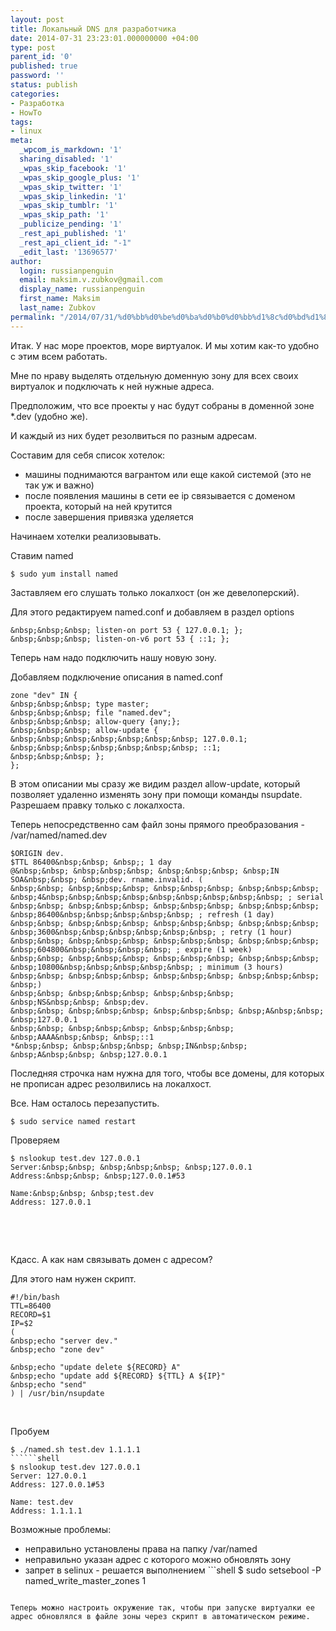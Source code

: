 ```yaml
---
layout: post
title: Локальный DNS для разработчика
date: 2014-07-31 23:23:01.000000000 +04:00
type: post
parent_id: '0'
published: true
password: ''
status: publish
categories:
- Разработка
- HowTo
tags:
- linux
meta:
  _wpcom_is_markdown: '1'
  sharing_disabled: '1'
  _wpas_skip_facebook: '1'
  _wpas_skip_google_plus: '1'
  _wpas_skip_twitter: '1'
  _wpas_skip_linkedin: '1'
  _wpas_skip_tumblr: '1'
  _wpas_skip_path: '1'
  _publicize_pending: '1'
  _rest_api_published: '1'
  _rest_api_client_id: "-1"
  _edit_last: '13696577'
author:
  login: russianpenguin
  email: maksim.v.zubkov@gmail.com
  display_name: russianpenguin
  first_name: Maksim
  last_name: Zubkov
permalink: "/2014/07/31/%d0%bb%d0%be%d0%ba%d0%b0%d0%bb%d1%8c%d0%bd%d1%8b%d0%b9-dns-%d0%b4%d0%bb%d1%8f-%d1%80%d0%b0%d0%b7%d1%80%d0%b0%d0%b1%d0%be%d1%82%d1%87%d0%b8%d0%ba%d0%b0/"
---
```

Итак. У нас море проектов, море виртуалок. И мы хотим как-то удобно с этим всем работать.

Мне по нраву выделять отдельную доменную зону для всех своих виртуалок и подключать к ней нужные адреса.

Предположим, что все проекты у нас будут собраны в доменной зоне *.dev (удобно же).

И каждый из них будет резолвиться по разным адресам.

Составим для себя список хотелок:

- машины поднимаются вагрантом или еще какой системой (это не так уж и важно)
- после появления машины в сети ее ip связывается с доменом проекта, который на ней крутится
- после завершения привязка уделяется

Начинаем хотелки реализовывать.

Ставим named

```shell
$ sudo yum install named
```

Заставляем его слушать только локалхост (он же девелоперский).

Для этого редактируем named.conf и добавляем в раздел options

```
&nbsp;&nbsp;&nbsp; listen-on port 53 { 127.0.0.1; };  
&nbsp;&nbsp;&nbsp; listen-on-v6 port 53 { ::1; };
```

Теперь нам надо подключить нашу новую зону.

Добавляем подключение описания в named.conf

```
zone "dev" IN {  
&nbsp;&nbsp;&nbsp; type master;  
&nbsp;&nbsp;&nbsp; file "named.dev";  
&nbsp;&nbsp;&nbsp; allow-query {any;};  
&nbsp;&nbsp;&nbsp; allow-update {  
&nbsp;&nbsp;&nbsp;&nbsp;&nbsp;&nbsp;&nbsp; 127.0.0.1;  
&nbsp;&nbsp;&nbsp;&nbsp;&nbsp;&nbsp;&nbsp; ::1;  
&nbsp;&nbsp;&nbsp; };  
};
```

В этом описании мы сразу же видим раздел allow-update, который позволяет удаленно изменять зону при помощи команды nsupdate. Разрешаем правку только с локалхоста.

Теперь непосредственно сам файл зоны прямого преобразования - /var/named/named.dev

```
$ORIGIN dev.  
$TTL 86400&nbsp;&nbsp; &nbsp;; 1 day  
@&nbsp;&nbsp; &nbsp;&nbsp;&nbsp; &nbsp;&nbsp;&nbsp; &nbsp;IN SOA&nbsp;&nbsp; &nbsp;dev. rname.invalid. (  
&nbsp;&nbsp; &nbsp;&nbsp;&nbsp; &nbsp;&nbsp;&nbsp; &nbsp;&nbsp;&nbsp; &nbsp;4&nbsp;&nbsp;&nbsp;&nbsp;&nbsp;&nbsp;&nbsp;&nbsp;&nbsp; ; serial  
&nbsp;&nbsp; &nbsp;&nbsp;&nbsp; &nbsp;&nbsp;&nbsp; &nbsp;&nbsp;&nbsp; &nbsp;86400&nbsp;&nbsp;&nbsp;&nbsp;&nbsp; ; refresh (1 day)  
&nbsp;&nbsp; &nbsp;&nbsp;&nbsp; &nbsp;&nbsp;&nbsp; &nbsp;&nbsp;&nbsp; &nbsp;3600&nbsp;&nbsp;&nbsp;&nbsp;&nbsp;&nbsp; ; retry (1 hour)  
&nbsp;&nbsp; &nbsp;&nbsp;&nbsp; &nbsp;&nbsp;&nbsp; &nbsp;&nbsp;&nbsp; &nbsp;604800&nbsp;&nbsp;&nbsp;&nbsp; ; expire (1 week)  
&nbsp;&nbsp; &nbsp;&nbsp;&nbsp; &nbsp;&nbsp;&nbsp; &nbsp;&nbsp;&nbsp; &nbsp;10800&nbsp;&nbsp;&nbsp;&nbsp;&nbsp; ; minimum (3 hours)  
&nbsp;&nbsp; &nbsp;&nbsp;&nbsp; &nbsp;&nbsp;&nbsp; &nbsp;&nbsp;&nbsp; &nbsp;)  
&nbsp;&nbsp; &nbsp;&nbsp;&nbsp; &nbsp;&nbsp;&nbsp; &nbsp;NS&nbsp;&nbsp; &nbsp;dev.  
&nbsp;&nbsp; &nbsp;&nbsp;&nbsp; &nbsp;&nbsp;&nbsp; &nbsp;A&nbsp;&nbsp; &nbsp;127.0.0.1  
&nbsp;&nbsp; &nbsp;&nbsp;&nbsp; &nbsp;&nbsp;&nbsp; &nbsp;AAAA&nbsp;&nbsp; &nbsp;::1  
*&nbsp;&nbsp; &nbsp;&nbsp;&nbsp; &nbsp;IN&nbsp;&nbsp; &nbsp;A&nbsp;&nbsp; &nbsp;127.0.0.1
```

Последняя строчка нам нужна для того, чтобы все домены, для которых не прописан адрес резолвились на локалхост.

Все. Нам осталось перезапустить.

```shell
$ sudo service named restart
```

Проверяем

```shell
$ nslookup test.dev 127.0.0.1  
Server:&nbsp;&nbsp; &nbsp;&nbsp;&nbsp; &nbsp;127.0.0.1  
Address:&nbsp;&nbsp; &nbsp;127.0.0.1#53

Name:&nbsp;&nbsp; &nbsp;test.dev  
Address: 127.0.0.1
```

&nbsp;

&nbsp;

Кдасс. А как нам связывать домен с адресом?

Для этого нам нужен скрипт.

```shell
#!/bin/bash  
TTL=86400  
RECORD=$1  
IP=$2  
(  
&nbsp;echo "server dev."  
&nbsp;echo "zone dev"

&nbsp;echo "update delete ${RECORD} A"  
&nbsp;echo "update add ${RECORD} ${TTL} A ${IP}"  
&nbsp;echo "send"  
) | /usr/bin/nsupdate
```

&nbsp;

Пробуем

```shell
$ ./named.sh test.dev 1.1.1.1
``````shell
$ nslookup test.dev 127.0.0.1  
Server: 127.0.0.1  
Address: 127.0.0.1#53

Name: test.dev  
Address: 1.1.1.1
```

Возможные проблемы:

- неправильно установлены права на папку /var/named
- неправильно указан адрес с которого можно обновлять зону
- запрет в selinux - решается выполнением ```shell
$ sudo setsebool -P named_write_master_zones 1
```

Теперь можно настроить окружение так, чтобы при запуске виртуалки ее адрес обновлялся в файле зоны через скрипт в автоматическом режиме.

